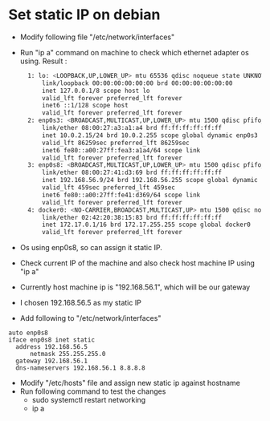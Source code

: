 # Set static IP on debian

* Modify following file "/etc/network/interfaces"
* Run "ip a" command on machine to check which ethernet adapter os using.
  Result :
  
  ```bash
	1: lo: <LOOPBACK,UP,LOWER_UP> mtu 65536 qdisc noqueue state UNKNOWN group default qlen 1000
		link/loopback 00:00:00:00:00:00 brd 00:00:00:00:00:00
		inet 127.0.0.1/8 scope host lo
		valid_lft forever preferred_lft forever
		inet6 ::1/128 scope host 
		valid_lft forever preferred_lft forever
	2: enp0s3: <BROADCAST,MULTICAST,UP,LOWER_UP> mtu 1500 qdisc pfifo_fast state UP group default qlen 1000
		link/ether 08:00:27:a3:a1:a4 brd ff:ff:ff:ff:ff:ff
		inet 10.0.2.15/24 brd 10.0.2.255 scope global dynamic enp0s3
		valid_lft 86259sec preferred_lft 86259sec
		inet6 fe80::a00:27ff:fea3:a1a4/64 scope link 
		valid_lft forever preferred_lft forever
	3: enp0s8: <BROADCAST,MULTICAST,UP,LOWER_UP> mtu 1500 qdisc pfifo_fast state UP group default qlen 1000
		link/ether 08:00:27:41:d3:69 brd ff:ff:ff:ff:ff:ff
		inet 192.168.56.9/24 brd 192.168.56.255 scope global dynamic enp0s8
		valid_lft 459sec preferred_lft 459sec
		inet6 fe80::a00:27ff:fe41:d369/64 scope link 
		valid_lft forever preferred_lft forever
	4: docker0: <NO-CARRIER,BROADCAST,MULTICAST,UP> mtu 1500 qdisc noqueue state DOWN group default 
		link/ether 02:42:20:38:15:83 brd ff:ff:ff:ff:ff:ff
		inet 172.17.0.1/16 brd 172.17.255.255 scope global docker0
		valid_lft forever preferred_lft forever
  ```
* Os using enp0s8, so can assign it static IP.
* Check current IP of the machine and also check host machine IP using "ip a"
* Currently host machine ip is "192.168.56.1", which will be our gateway
* I chosen 192.168.56.5 as my static IP
* Add following to "/etc/network/interfaces"
```
auto enp0s8
iface enp0s8 inet static
  address 192.168.56.5
	  netmask 255.255.255.0
  gateway 192.168.56.1
  dns-nameservers 192.168.56.1 8.8.8.8
```
* Modify "/etc/hosts" file and assign new static ip against hostname
* Run following command to test the changes
	- sudo systemctl restart networking
	- ip a

